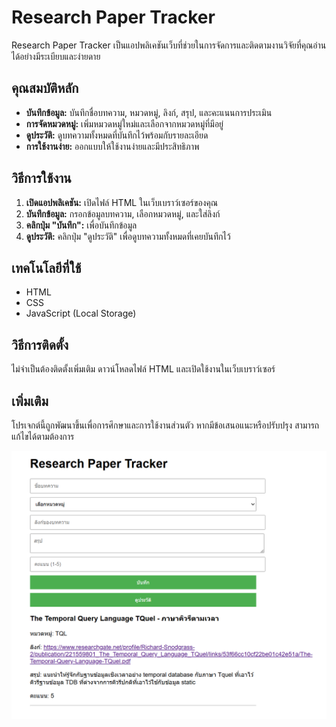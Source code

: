 # Research Paper Tracker

Research Paper Tracker เป็นแอปพลิเคชันเว็บที่ช่วยในการจัดการและติดตามงานวิจัยที่คุณอ่านได้อย่างมีระเบียบและง่ายดาย

## คุณสมบัติหลัก

- **บันทึกข้อมูล:** บันทึกชื่อบทความ, หมวดหมู่, ลิงก์, สรุป, และคะแนนการประเมิน
- **การจัดหมวดหมู่:** เพิ่มหมวดหมู่ใหม่และเลือกจากหมวดหมู่ที่มีอยู่
- **ดูประวัติ:** ดูบทความทั้งหมดที่บันทึกไว้พร้อมกับรายละเอียด
- **การใช้งานง่าย:** ออกแบบให้ใช้งานง่ายและมีประสิทธิภาพ

## วิธีการใช้งาน

1. **เปิดแอปพลิเคชัน:** เปิดไฟล์ HTML ในเว็บเบราว์เซอร์ของคุณ
2. **บันทึกข้อมูล:** กรอกข้อมูลบทความ, เลือกหมวดหมู่, และใส่ลิงก์
3. **คลิกปุ่ม "บันทึก":** เพื่อบันทึกข้อมูล
4. **ดูประวัติ:** คลิกปุ่ม "ดูประวัติ" เพื่อดูบทความทั้งหมดที่เคยบันทึกไว้

## เทคโนโลยีที่ใช้

- HTML
- CSS
- JavaScript (Local Storage)

## วิธีการติดตั้ง

ไม่จำเป็นต้องติดตั้งเพิ่มเติม ดาวน์โหลดไฟล์ HTML และเปิดใช้งานในเว็บเบราว์เซอร์

## เพิ่มเติม

โปรเจกต์นี้ถูกพัฒนาขึ้นเพื่อการศึกษาและการใช้งานส่วนตัว หากมีข้อเสนอแนะหรือปรับปรุง สามารถแก้ไขได้ตามต้องการ

![alt text](image.png)
